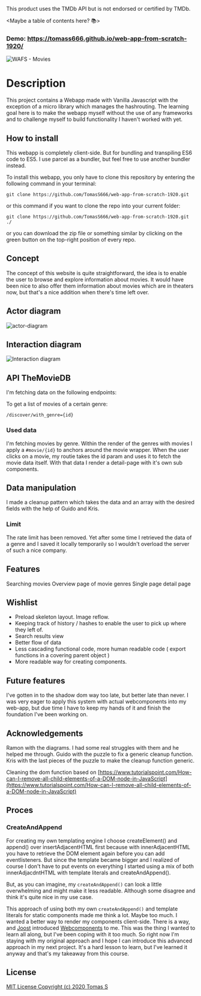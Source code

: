 This product uses the TMDb API but is not endorsed or certified by TMDb.

<Maybe a table of contents here? 📚>

### Demo: https://tomass666.github.io/web-app-from-scratch-1920/

![WAFS - Movies](https://user-images.githubusercontent.com/49723502/74514641-4b9d7180-4f0d-11ea-894b-5f32e328dcfc.png)

# Description
This project contains a Webapp made with Vanilla Javascript with the exception of a micro library which manages the hashrouting. The learning goal here is to make the webapp myself without the use of any frameworks and to challenge myself to build functionality I haven't worked with yet.

## How to install
This webapp is completely client-side. But for bundling and transpiling ES6 code to ES5. I use parcel as a bundler, but feel free to use another bundler instead.

To install this webapp, you only have to clone this repository by entering the following command in your terminal:

```git clone https://github.com/TomasS666/web-app-from-scratch-1920.git```

or this command if you want to clone the repo into your current folder:

```git clone https://github.com/TomasS666/web-app-from-scratch-1920.git ./```

or you can download the zip file or something similar by clicking on the green button on the top-right position of every repo.


## Concept
The concept of this website is quite straightforward, the idea is to enable the user to browse and explore information about movies. 
It would have been nice to also offer them information about movies which are in theaters now, but that's a nice addition when there's time left over. 


## Actor diagram
![actor-diagram](https://github.com/TomasS666/web-app-from-scratch-1920/blob/master/images-project/Actor.diagram.png)

## Interaction diagram
![Interaction diagram](https://github.com/TomasS666/web-app-from-scratch-1920/blob/master/images-project/Interaction-diagram.png)
## API TheMovieDB
I'm fetching data on the following endpoints:

To get a list of movies of a certain genre:
```
/discover/with_genre={id}
```

### Used data
I'm fetching movies by genre. Within the render of the genres with movies I apply a ```#movie/{id}``` to anchors around the movie wrapper. When the user clicks on a movie, my routie takes the id param and uses it to fetch the movie data itself. With that data I render a detail-page with it's own sub components.

## Data manipulation
I made a cleanup pattern which takes the data and an array with the desired fields with the help of Guido and Kris.

### Limit
The rate limit has been removed. Yet after some time I retrieved the data of a genre and I saved it locally temporarily so I wouldn't overload the server of such a nice company. 

## Features
Searching movies
Overview page of movie genres
Single page detail page

## Wishlist
* Preload skeleton layout. Image reflow.
* Keeping track of history / hashes to enable the user to pick up where they left of.
* Search results view
* Better flow of data
* Less cascading functional code, more human readable code ( export functions in a covering parent object )
* More readable way for creating components.

## Future features
I've gotten in to the shadow dom way too late, but better late than never. I was very eager to apply this system with actual webcomponents into my web-app, but due time I have to keep my hands of it and finish the foundation I've been working on.

## Acknowledgements
Ramon with the diagrams. I had some real struggles with them and he helped me through.
Guido with the puzzle to fix a generic cleanup function.
Kris with the last pieces of the puzzle to make the cleanup function generic.

Cleaning the dom function based on [https://www.tutorialspoint.com/How-can-I-remove-all-child-elements-of-a-DOM-node-in-JavaScript](https://www.tutorialspoint.com/How-can-I-remove-all-child-elements-of-a-DOM-node-in-JavaScript)

## Proces
### CreateAndAppend
For creating my own templating engine I choose createElement() and append() over insertAdjacentHTML first because with innerAdjacentHTML you have to retrieve the DOM element again before you can add eventlisteners. 
But since the template became bigger and I realized of course I don't have to put events on everything I started using a mix of both innerAdjacdntHTML with template literals and createAndAppend().

But, as you can imagine, my ```createAndAppend()``` can look a little overwhelming and might make it less readable. Although some disagree and think it's quite nice in my use case.

This approach of using both my own ```createAndAppend()``` and template literals for static components made me think a lot. Maybe too much. I wanted a better way to render my components client-side. There is a way, and [Joost](https://github.com/joostf) introduced [Webcomponents](https://developer.mozilla.org/en-US/docs/Web/Web_Components) to me. This was the thing I wanted to learn all along, but I've been coping with it too much. So right now I'm staying with my original approach and I hope I can introduce this advanced approach in my next project. It's a hard lesson to learn, but I've learned it anyway and that's my takeaway from this course.

## License

[MIT License Copyright (c) 2020 Tomas S](https://github.com/TomasS666/web-app-from-scratch-1920/blob/master/LICENSE)
